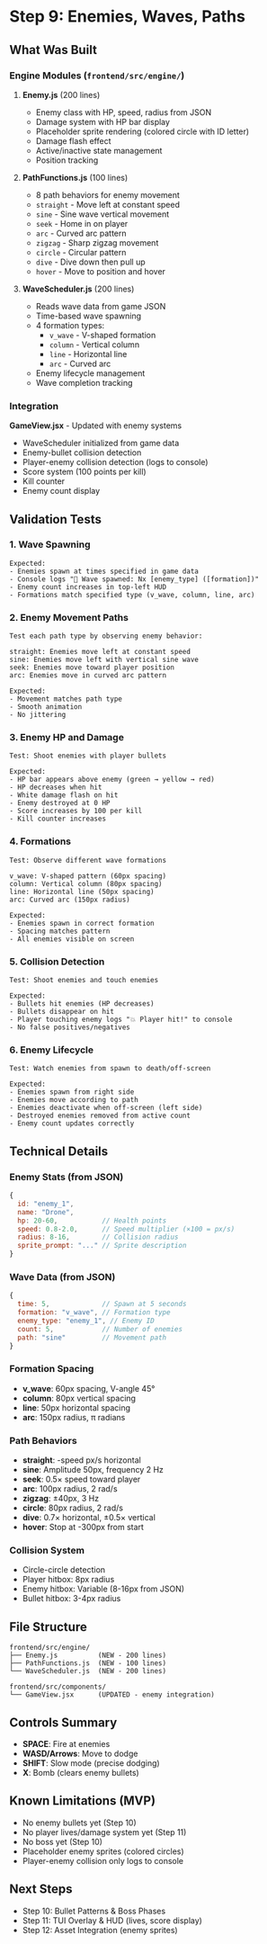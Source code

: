 # Step 9: Enemies, Waves, Paths

## What Was Built

### Engine Modules (`frontend/src/engine/`)

1. **Enemy.js** (200 lines)
   - Enemy class with HP, speed, radius from JSON
   - Damage system with HP bar display
   - Placeholder sprite rendering (colored circle with ID letter)
   - Damage flash effect
   - Active/inactive state management
   - Position tracking

2. **PathFunctions.js** (100 lines)
   - 8 path behaviors for enemy movement
   - `straight` - Move left at constant speed
   - `sine` - Sine wave vertical movement
   - `seek` - Home in on player
   - `arc` - Curved arc pattern
   - `zigzag` - Sharp zigzag movement
   - `circle` - Circular pattern
   - `dive` - Dive down then pull up
   - `hover` - Move to position and hover

3. **WaveScheduler.js** (200 lines)
   - Reads wave data from game JSON
   - Time-based wave spawning
   - 4 formation types:
     - `v_wave` - V-shaped formation
     - `column` - Vertical column
     - `line` - Horizontal line
     - `arc` - Curved arc
   - Enemy lifecycle management
   - Wave completion tracking

### Integration

**GameView.jsx** - Updated with enemy systems
- WaveScheduler initialized from game data
- Enemy-bullet collision detection
- Player-enemy collision detection (logs to console)
- Score system (100 points per kill)
- Kill counter
- Enemy count display

## Validation Tests

### 1. Wave Spawning
```
Expected:
- Enemies spawn at times specified in game data
- Console logs "🌊 Wave spawned: Nx [enemy_type] ([formation])"
- Enemy count increases in top-left HUD
- Formations match specified type (v_wave, column, line, arc)
```

### 2. Enemy Movement Paths
```
Test each path type by observing enemy behavior:

straight: Enemies move left at constant speed
sine: Enemies move left with vertical sine wave
seek: Enemies move toward player position
arc: Enemies move in curved arc pattern

Expected:
- Movement matches path type
- Smooth animation
- No jittering
```

### 3. Enemy HP and Damage
```
Test: Shoot enemies with player bullets

Expected:
- HP bar appears above enemy (green → yellow → red)
- HP decreases when hit
- White damage flash on hit
- Enemy destroyed at 0 HP
- Score increases by 100 per kill
- Kill counter increases
```

### 4. Formations
```
Test: Observe different wave formations

v_wave: V-shaped pattern (60px spacing)
column: Vertical column (80px spacing)
line: Horizontal line (50px spacing)
arc: Curved arc (150px radius)

Expected:
- Enemies spawn in correct formation
- Spacing matches pattern
- All enemies visible on screen
```

### 5. Collision Detection
```
Test: Shoot enemies and touch enemies

Expected:
- Bullets hit enemies (HP decreases)
- Bullets disappear on hit
- Player touching enemy logs "💥 Player hit!" to console
- No false positives/negatives
```

### 6. Enemy Lifecycle
```
Test: Watch enemies from spawn to death/off-screen

Expected:
- Enemies spawn from right side
- Enemies move according to path
- Enemies deactivate when off-screen (left side)
- Destroyed enemies removed from active count
- Enemy count updates correctly
```

## Technical Details

### Enemy Stats (from JSON)
```javascript
{
  id: "enemy_1",
  name: "Drone",
  hp: 20-60,           // Health points
  speed: 0.8-2.0,      // Speed multiplier (×100 = px/s)
  radius: 8-16,        // Collision radius
  sprite_prompt: "..." // Sprite description
}
```

### Wave Data (from JSON)
```javascript
{
  time: 5,             // Spawn at 5 seconds
  formation: "v_wave", // Formation type
  enemy_type: "enemy_1", // Enemy ID
  count: 5,            // Number of enemies
  path: "sine"         // Movement path
}
```

### Formation Spacing
- **v_wave**: 60px spacing, V-angle 45°
- **column**: 80px vertical spacing
- **line**: 50px horizontal spacing
- **arc**: 150px radius, π radians

### Path Behaviors
- **straight**: -speed px/s horizontal
- **sine**: Amplitude 50px, frequency 2 Hz
- **seek**: 0.5× speed toward player
- **arc**: 100px radius, 2 rad/s
- **zigzag**: ±40px, 3 Hz
- **circle**: 80px radius, 2 rad/s
- **dive**: 0.7× horizontal, ±0.5× vertical
- **hover**: Stop at -300px from start

### Collision System
- Circle-circle detection
- Player hitbox: 8px radius
- Enemy hitbox: Variable (8-16px from JSON)
- Bullet hitbox: 3-4px radius

## File Structure

```
frontend/src/engine/
├── Enemy.js          (NEW - 200 lines)
├── PathFunctions.js  (NEW - 100 lines)
└── WaveScheduler.js  (NEW - 200 lines)

frontend/src/components/
└── GameView.jsx      (UPDATED - enemy integration)
```

## Controls Summary

- **SPACE**: Fire at enemies
- **WASD/Arrows**: Move to dodge
- **SHIFT**: Slow mode (precise dodging)
- **X**: Bomb (clears enemy bullets)

## Known Limitations (MVP)

- No enemy bullets yet (Step 10)
- No player lives/damage system yet (Step 11)
- No boss yet (Step 10)
- Placeholder enemy sprites (colored circles)
- Player-enemy collision only logs to console

## Next Steps

- Step 10: Bullet Patterns & Boss Phases
- Step 11: TUI Overlay & HUD (lives, score display)
- Step 12: Asset Integration (enemy sprites)
